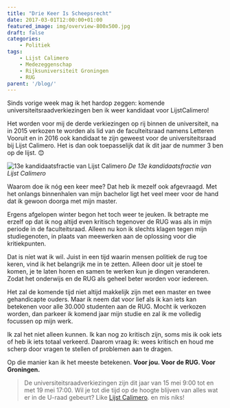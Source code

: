 ```yaml
---
title: "Drie Keer Is Scheepsrecht"
date: 2017-03-01T12:00:00+01:00
featured_image: img/overview-800x500.jpg
draft: false
categories: 
    - Politiek
tags:
    - Lijst Calimero
    - Medezeggenschap
    - Rijksuniversiteit Groningen
    - RUG
parent: '/blog/'
---
```


Sinds vorige week mag ik het hardop zeggen: komende universiteitsraadverkiezingen ben ik weer kandidaat voor Lijst​ Calimero!

Het worden voor mij de derde verkiezingen op rij binnen de universiteit, na in 2015 verkozen te worden als lid van de faculteitsraad namens Letteren Vooruit en in 2016 ook kandidaat te zijn geweest voor de universiteitsraad bij Lijst Calimero. Het is dan ook toepasselijk dat ik dit jaar de nummer 3 ben op de lijst. 😊

![13e kandidaatsfractie van Lijst Calimero](/img/overview.jpg)
_De 13e kandidaatsfractie van Lijst Calimero_

Waarom doe ik nóg een keer mee? Dat heb ik mezelf ook afgevraagd. Met het onlangs binnenhalen van mijn bachelor ligt het veel meer voor de hand dat ik gewoon doorga met mijn master.

Ergens afgelopen winter begon het toch weer te jeuken. Ik betrapte me erzelf op dat ik nog altijd even kritisch tegenover de RUG was als in mijn periode in de faculteitsraad. Alleen nu kon ik slechts klagen tegen mijn studiegenoten, in plaats van meewerken aan de oplossing voor die kritiekpunten. 

Dat is níet wat ik wil. Juist in een tijd waarin mensen politiek de rug toe keren, vind ik het belangrijk me in te zetten. Alleen door uit je stoel te komen, je te laten horen en samen te werken kun je dingen veranderen. Zodat het onderwijs en de RUG als geheel beter worden voor iedereen.

Het zal de komende tijd niet altijd makkelijk zijn met een master en twee gehandicapte ouders. Maar ik neem dat voor lief als ik kan iets kan betekenen voor alle 30.000 studenten aan de RUG. Mocht ik verkozen worden, dan parkeer ik komend jaar mijn studie en zal ik me volledig focussen op mijn werk.

Ik zal het niet alleen kunnen. Ik kan nog zo kritisch zijn, soms mis ik ook iets of heb ik iets totaal verkeerd. Daarom vraag ik: wees kritisch en houd me scherp door vragen te stellen of problemen aan te dragen. 


Op die manier kan ik het meeste betekenen. **Voor jou. Voor de RUG. Voor Groningen.**

> De universiteitsraadverkiezingen zijn dit jaar van 15 mei 9:00 tot en met 19 mei 17:00. Wil je tot die tijd op de hoogte blijven van alles wat er in de U-raad gebeurt? Like [Lijst Calimero](https://www.facebook.com/lijstcalimero/). en mis niks! 
